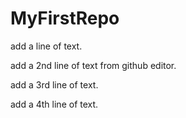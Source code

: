 # MyFirstRepo

add a line of text.

add a 2nd line of text from github editor.

add a 3rd line of text.

add a 4th line of text.
